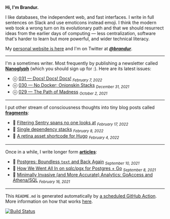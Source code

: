 **Hi, I'm Brandur.**

I like databases, the independent web, and fast interfaces. I write in full sentences on Slack and use emoticons instead emoji. I think the modern web took a wrong turn on its evolutionary path and that we should resurrect ideas from the earlier days of computing — less centralization, software that's harder to learn but more powerful, and wider technical literacy.

My [personal website is here](https://brandur.org) and I'm on Twitter at [***@brandur***](https://twitter.com/brandur).

---

I'm a sometimes writer. Most frequently by publishing a newsletter called [**Nanoglyph**](https://brandur.org/newsletter#nanoglyph) (which you should sign up for :). Here are its latest issues:

* ⓝ [031 — Docs! Docs! Docs!](https://brandur.org/nanoglyphs/031-api-docs) <sub><em>February 7, 2022</em></sub>
* ⓝ [030 — No Docker; Onionskin Stacks](https://brandur.org/nanoglyphs/030-onionskin) <sub><em>December 31, 2021</em></sub>
* ⓝ [029 — The Path of Madness](https://brandur.org/nanoglyphs/029-path-of-madness) <sub><em>October 2, 2021</em></sub>

---

I put other stream of consciousness thoughts into tiny blog posts called [**fragments**](https://brandur.org/fragments):

* 🐚 [Filtering Sentry spans no one looks at](https://brandur.org/fragments/sentry-span-filtering) <sub><em>February 17, 2022</em></sub>
* 🐚 [Single dependency stacks](https://brandur.org/fragments/single-dependency-stacks) <sub><em>February 8, 2022</em></sub>
* 🐚 [A retina asset shortcode for Hugo](https://brandur.org/fragments/hugo-retina-shortcode) <sub><em>February 4, 2022</em></sub>

---

Once in a while, I write longer form [**articles**](https://brandur.org/articles):

* 📖 [Postgres: Boundless `text` and Back Again](https://brandur.org/text) <sub><em>September 10, 2021</em></sub>
* 📖 [How We Went All In on sqlc/pgx for Postgres + Go](https://brandur.org/sqlc) <sub><em>September 8, 2021</em></sub>
* 📖 [Minimally Invasive (and More Accurate) Analytics: GoAccess and Athena/SQL](https://brandur.org/minimal-analytics) <sub><em>February 16, 2021</em></sub>

---

This `README.md` is generated automatically by [a scheduled GitHub Action](https://github.com/brandur/brandur/blob/master/.github/workflows/ci.yml). More information on how that works [here](https://brandur.org/fragments/self-updating-github-readme).

[![Build Status](https://github.com/brandur/brandur/workflows/brandur%20CI/badge.svg)](https://github.com/brandur/brandur/actions)
